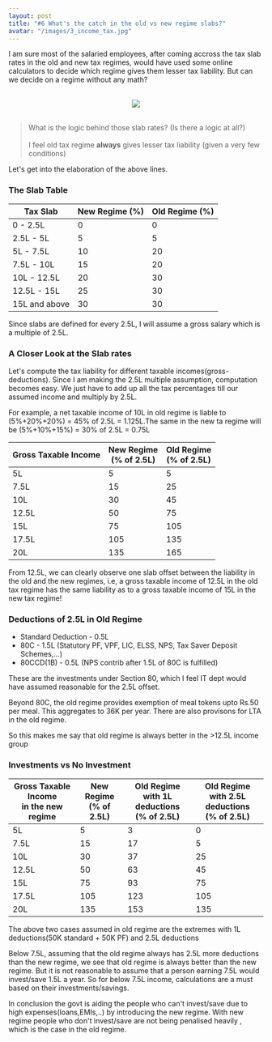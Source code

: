```yaml
---
layout: post
title: "#6 What's the catch in the old vs new regime slabs?"
avatar: "/images/3_income_tax.jpg"
---
```


I am sure most of the salaried employees, after coming accross the tax slab rates in the old and new tax regimes, would have used some online calculators to decide which regime gives them lesser tax liability. But can we decide on a regime without any math?

<br/>
<div style="text-align:center"><img src="{{ site.baseurl }}/images/3_income_tax.jpg" /></div>
<br/>

> What is the logic behind those slab rates? (Is there a logic at all?) <br/> <br/>
> I feel old tax regime **always** gives lesser tax liability (given a very few conditions)

Let's get into the elaboration of the above lines.

### The Slab Table

<table>
<thead>
  <tr>
    <th>Tax Slab</th>
    <th>New Regime (%)</th>
    <th>Old Regime (%)</th>
  </tr>
</thead>
<tbody>
  <tr>
    <td>0 - 2.5L</td>
    <td>0</td>
    <td>0</td>
  </tr>
  <tr>
    <td>2.5L - 5L</td>
    <td>5</td>
    <td>5</td>
  </tr>
  <tr>
    <td>5L - 7.5L</td>
    <td>10</td>
    <td>20</td>
  </tr>
  <tr>
    <td>7.5L - 10L</td>
    <td>15</td>
    <td>20</td>
  </tr>
  <tr>
    <td>10L - 12.5L</td>
    <td>20</td>
    <td>30</td>
  </tr>
  <tr>
    <td>12.5L - 15L</td>
    <td>25</td>
    <td>30</td>
  </tr>
  <tr>
    <td>15L and above</td>
    <td>30</td>
    <td>30</td>
  </tr>
</tbody>
</table>

Since slabs are defined for every 2.5L, I will assume a gross salary which is a multiple of 2.5L.

### A Closer Look at the Slab rates
Let's compute the tax liability for different taxable incomes(gross-deductions). Since I am making the 2.5L multiple assumption, computation becomes easy. We just have to add up all the tax percentages till our assumed income and multiply by 2.5L.

For example, a net taxable income of 10L in old regime is liable to (5%+20%+20%) = 45% of 2.5L = 1.125L.The same in the new ta regime will be (5%+10%+15%) = 30% of 2.5L = 0.75L

<table>
<thead>
  <tr>
    <th>Gross Taxable Income</th>
    <th>New Regime<br>(% of 2.5L)</th>
    <th>Old Regime<br>(% of 2.5L)</th>
  </tr>
</thead>
<tbody>
  <tr>
    <td>5L</td>
    <td>5</td>
    <td>5</td>
  </tr>
  <tr>
    <td>7.5L</td>
    <td>15</td>
    <td>25</td>
  </tr>
  <tr>
    <td>10L</td>
    <td>30</td>
    <td>45</td>
  </tr>
  <tr>
    <td>12.5L</td>
    <td>50</td>
    <td>75</td>
  </tr>
  <tr>
    <td>15L</td>
    <td>75</td>
    <td>105</td>
  </tr>
  <tr>
    <td>17.5L</td>
    <td>105</td>
    <td>135</td>
  </tr>
  <tr>
    <td>20L</td>
    <td>135</td>
    <td>165</td>
  </tr>
</tbody>
</table>

From 12.5L, we can clearly observe one slab offset between the liability in the old and the new regimes, i.e, a gross taxable income of 12.5L in the old tax regime has the same liability as to a gross taxable income of 15L in the new tax regime!

### Deductions of 2.5L in Old Regime
* Standard Deduction - 0.5L
* 80C - 1.5L (Statutory PF, VPF, LIC, ELSS, NPS, Tax Saver Deposit Schemes,...)
* 80CCD(1B) - 0.5L (NPS contrib after 1.5L of 80C is fulfilled)

These are the investments under Section 80, which I feel IT dept would have assumed reasonable for the 2.5L offset.

Beyond 80C, the old regime provides exemption of meal tokens upto Rs.50 per meal. This aggregates to 36K per year. There are also provisons for LTA in the old regime.

So this makes me say that old regime is always better in the >12.5L income group

### Investments vs No Investment

<table>
<thead>
  <tr>
    <th>Gross Taxable Income<br>in the new regime</th>
    <th>New Regime<br>(% of 2.5L)</th>
    <th>Old Regime<br>with 1L deductions<br>(% of 2.5L)</th>
    <th>Old Regime<br>with 2.5L deductions<br>(% of 2.5L)</th>
  </tr>
</thead>
<tbody>
  <tr>
    <td>5L</td>
    <td>5</td>
    <td>3</td>
    <td>0</td>
  </tr>
  <tr>
    <td>7.5L</td>
    <td>15</td>
    <td>17</td>
    <td>5</td>
  </tr>
  <tr>
    <td>10L</td>
    <td>30</td>
    <td>37</td>
    <td>25</td>
  </tr>
  <tr>
    <td>12.5L</td>
    <td>50</td>
    <td>63</td>
    <td>45</td>
  </tr>
  <tr>
    <td>15L</td>
    <td>75</td>
    <td>93</td>
    <td>75</td>
  </tr>
  <tr>
    <td>17.5L</td>
    <td>105</td>
    <td>123</td>
    <td>105</td>
  </tr>
  <tr>
    <td>20L</td>
    <td>135</td>
    <td>153</td>
    <td>135</td>
  </tr>
</tbody>
</table>

The above two cases assumed in old regime are the extremes with 1L deductions(50K standard + 50K PF) and 2.5L deductions

Below 7.5L, assuming that the old regime always has 2.5L more deductions than the new regime, we see that old regime is always better than the new regime. But it is not reasonable to assume that a person earning 7.5L would invest/save 1.5L a year. So for below 7.5L income, calculations are a must based on their investments/savings. 


In conclusion the govt is aiding the people who can't invest/save due to high expenses(loans,EMIs,..) by introducing the new regime. With new regime people who don't invest/save are not being penalised heavily , which is the case in the old regime. 